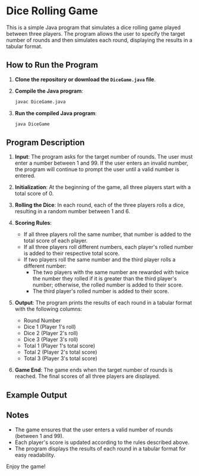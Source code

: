# Dice Rolling Game

This is a simple Java program that simulates a dice rolling game played between three players. The program allows the user to specify the target number of rounds and then simulates each round, displaying the results in a tabular format.

## How to Run the Program

1. **Clone the repository or download the `DiceGame.java` file**.

2. **Compile the Java program**:
    ```bash
    javac DiceGame.java
    ```

3. **Run the compiled Java program**:
    ```bash
    java DiceGame
    ```

## Program Description

1. **Input**: The program asks for the target number of rounds. The user must enter a number between 1 and 99. If the user enters an invalid number, the program will continue to prompt the user until a valid number is entered.

2. **Initialization**: At the beginning of the game, all three players start with a total score of 0.

3. **Rolling the Dice**: In each round, each of the three players rolls a dice, resulting in a random number between 1 and 6.

4. **Scoring Rules**:
    - If all three players roll the same number, that number is added to the total score of each player.
    - If all three players roll different numbers, each player's rolled number is added to their respective total score.
    - If two players roll the same number and the third player rolls a different number:
        - The two players with the same number are rewarded with twice the number they rolled if it is greater than the third player's number; otherwise, the rolled number is added to their score.
        - The third player's rolled number is added to their score.

5. **Output**: The program prints the results of each round in a tabular format with the following columns:
    - Round Number
    - Dice 1 (Player 1's roll)
    - Dice 2 (Player 2's roll)
    - Dice 3 (Player 3's roll)
    - Total 1 (Player 1's total score)
    - Total 2 (Player 2's total score)
    - Total 3 (Player 3's total score)

6. **Game End**: The game ends when the target number of rounds is reached. The final scores of all three players are displayed.

## Example Output




## Notes

- The game ensures that the user enters a valid number of rounds (between 1 and 99).
- Each player's score is updated according to the rules described above.
- The program displays the results of each round in a tabular format for easy readability.

Enjoy the game!
